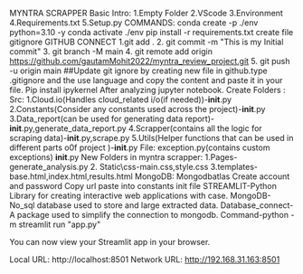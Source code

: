 
MYNTRA SCRAPPER
Basic Intro:
1.Empty Folder
2.VScode
3.Environment
4.Requirements.txt
5.Setup.py
COMMANDS:
conda create -p ./env python=3.10 -y
conda activate ./env
pip install -r requirements.txt
create file gitignore
GITHUB CONNECT
1.git add  .
2. git commit -m "This is my Initial commit"
3. git branch -M main
4. git remote add origin https://github.com/gautamMohit2022/myntra_review_project.git
5. git push -u origin main
##Update git ignore by creating new file in github.type .gitignore and the use language and copy the content and paste it in your file.
Pip install ipykernel
After analyzing jupyter notebook.
Create Folders :
Src:
1.Cloud.io(Handles cloud_related i/o(if needed))-__init__.py
2.Constants(Consider any constants used across the project)-__init__.py
3.Data_report(can be used for generating data report)-__init__.py,generate_data_report.py
4.Scrapper(contains all the logic for scraping data)-__init__.py,scrape.py
5.Utils(Helper functions that can be used in different parts o0f project )-__init__.py
File:
exception.py(contains custom exceptions)
__init__.py
New Folders in myntra scrapper:
1.Pages-generate_analysis.py
2. Static\css-main.css,style.css
3.templates-base.html,index.html,results.html
MongoDB:
Mongodbatlas
Create account and password
Copy url paste into constants init file
STREAMLIT-Python Library for creating interactive web applications with case.
MongoDB-No_sql database used to store and large extracted data.
Database_connect-A package used to simplify the connection to mongodb. 
Command-python -m streamlit run "app.py"

  You can now view your Streamlit app in your browser.

  Local URL: http://localhost:8501
  Network URL: http://192.168.31.163:8501


  



